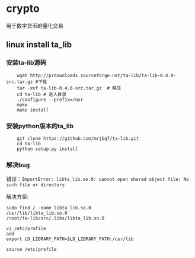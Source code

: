 # crypto

用于数字货币的量化交易

## linux install ta_lib

### 安装ta-lib源码

```
    wget http://prdownloads.sourceforge.net/ta-lib/ta-lib-0.4.0-src.tar.gz #下载
    tar -xvf ta-lib-0.4.0-src.tar.gz  # 解压
    cd ta-lib # 进入目录
    ./configure --prefix=/usr
    make
    make install
```

### 安装python版本的ta_lib
```
    git clone https://github.com/mrjbq7/ta-lib.git
    cd ta-lib
    python setup.py install
```

### 解决bug

错误：`ImportError: libta_lib.so.0: cannot open shared object file: No such file or directory`

解决方案:
```
sudo find / -name libta_lib.so.0
/usr/lib/libta_lib.so.0
/root/ta-lib/src/.libs/libta_lib.so.0

vi /etc/profile
add
export LD_LIBRARY_PATH=$LD_LIBRARY_PATH:/usr/lib

source /etc/profile
```